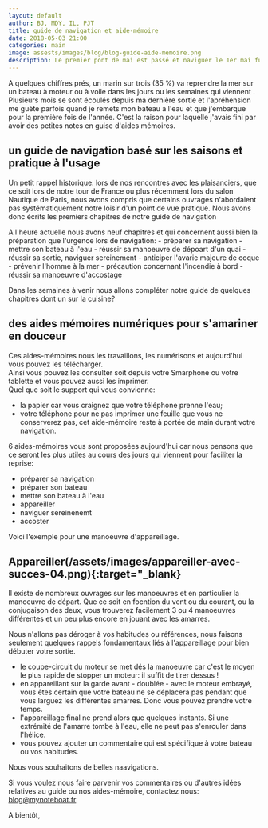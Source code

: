 ```yaml
---
layout: default
author: BJ, MDY, IL, PJT
title: guide de navigation et aide-mémoire
date: 2018-05-03 21:00
categories: main
image: assests/images/blog/blog-guide-aide-memoire.png
description: Le premier pont de mai est passé et naviguer le 1er mai fut un grand moment de plaisir.  Ce w-e, je repartirai en ballade et d'autres vont reprendre la mer après une longue période d'hibernation nautique.  Alors nous avons rédigé à cette intention un guide de naivgation et quelques aides mémoires pour reprendre les bonnes habitudes et éviter l'accident bête.
---
```

A quelques chiffres prés, un marin sur trois (35 %) va reprendre la mer sur un bateau à moteur ou à voile dans les jours ou les semaines qui viennent .  Plusieurs mois se sont écoulés depuis ma dernière sortie et l'apréhension me guète parfois quand je remets mon bateau à l'eau et que j'embarque pour la première fois de l'année.  C'est la raison pour laquelle j'avais fini par avoir des petites notes en guise d'aides mémoires.
<!--break-->
## un guide de navigation basé sur les saisons et pratique à l'usage
Un petit rappel historique: lors de nos rencontres avec les plaisanciers, que ce soit lors de notre tour de France ou plus récemment lors du salon Nautique de Paris, nous avons compris que certains ouvrages n'abordaient pas systématiquement notre loisir d'un point de vue pratique.  Nous avons donc écrits les premiers chapitres de notre guide de navigation

A l'heure actuelle nous avons neuf chapitres et qui concernent aussi bien la préparation que l'urgence lors de navigation:
    - préparer sa navigation
    - mettre son bateau à l'eau
    - réussir sa manoeuvre de dépoart d'un quai
    - réussir sa sortie, naviguer sereinement
    - anticiper l'avarie majeure de coque
    - prévenir l'homme à la mer
    - précaution concernant l'incendie à bord
    - réussir sa manoeuvre d'accostage

Dans les semaines à venir nous allons compléter notre guide de quelques chapitres dont un sur la cuisine?

## des aides mémoires numériques pour s'amariner en douceur
Ces aides-mémoires nous les travaillons, les numérisons et aujourd'hui vous pouvez les télécharger.  
Ainsi vous pouvez les consulter soit depuis votre Smarphone ou votre tablette et vous pouvez aussi les imprimer.  
Quel que soit le support qui vous convienne: 
- la papier car vous craignez que votre téléphone prenne l'eau;
- votre téléphone pour ne pas imprimer une feuille que vous ne conserverez pas,
cet aide-mémoire reste à portée de main durant votre navigation.

6 aides-mémoires vous sont proposées aujourd'hui car nous pensons que ce seront les plus utiles au cours des jours qui viennent pour faciliter la reprise:
- préparer sa navigation
- préparer son bateau
- mettre son bateau à l'eau
- appareiller
- naviguer sereinenemt
- accoster

Voici l'exemple pour une manoeuvre d'appareillage.

## Appareiller(/assets/images/appareiller-avec-succes-04.png){:target="_blank}
Il existe de nombreux ouvrages sur les manoeuvres et en particulier la manoeuvre de départ. Que ce soit en focntion du vent ou du courant, ou la conjugaison des deux, vous trouverez facilement 3 ou 4 manoeuvres différentes et un peu plus encore en jouant avec les amarres.

Nous n'allons pas déroger à vos habitudes ou références, nous faisons seulement quelques rappels fondamentaux liés à l'appareillage pour bien débuter votre sortie.
- le coupe-circuit du moteur se met dés la manoeuvre car c'est le moyen le plus rapide de stopper un moteur: il suffit de tirer dessus !
- en appareillant sur la garde avant - doublée - avec le moteur embrayé, vous êtes certain que votre bateau ne se déplacera pas pendant que vous larguez les différentes amarres.  Donc vous pouvez prendre votre temps.
- l'appareillage final ne prend alors que quelques instants.  Si une extrémité de l'amarre tombe à l'eau, elle ne peut pas s'enrouler dans l'hélice.
- vous pouvez ajouter un commentaire qui est spécifique à votre bateau ou vos habitudes.

Nous vous souhaitons de belles naavigations.

Si vous voulez nous faire parvenir vos commentaires ou d'autres idées relatives au guide ou nos aides-mémoire, contactez nous: [blog@mynoteboat.fr](mailto:blog@mynoteboat.fr)

A bientôt,